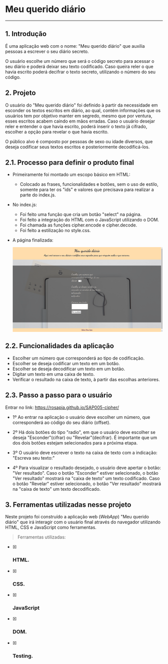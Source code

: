 # Meu querido diário

***

## 1. Introdução

É uma aplicação web com o nome: "Meu querido diário" que auxilia pessoas a 
escrever o seu diário secreto.

O usuário escolhe um número que será o código secreto para acessar o seu diário
e poderá deixar seu texto codificado. Caso queira reler o que havia escrito 
poderá decifrar o texto secreto, utilizando o número do seu código.


## 2. Projeto

O usuário do "Meu querido diário" foi definido à partir da necessidade em esconder os textos escritos 
em diário, ao qual, contém informações que os usuários tem por objetivo manter
em segredo, mesmo que por ventura, esses escritos acabem caindo em mãos 
erradas. Caso o usuário desejar reler e entender o que havia escrito, poderá 
inserir o texto já cifrado, escolher a opção para revelar o que havia escrito.

O público alvo é composto por pessoas de sexo ou idade diversos, que deseja
codificar seus textos escritos e posteriormente decodificá-los.

  ## 2.1. Processo para definir o produto final
  
  * Primeiramente foi montado um escopo básico em HTML:
       * Colocado as frases, funcionalidades e botões, sem o uso de estilo, somente
        para ter os "ids" e valores que precisava para realizar a parte do index.js.
  * No index.js:
       * Foi feito uma função que cria um botão "select" na página.
       * Foi feito a integração do HTML com o JavaScript utilizando o DOM.
       * Foi chamada as funções cipher.encode e cipher.decode.
       * Foi feito a estilização no style.css.
   * A página finalizada: 
  
     ![Layout da aplicação web](https://github.com/RoSapia/SAP005-cipher/blob/master/design.png) 
  
  

  ## 2.2. Funcionalidades da aplicação

  * Escolher um número que corresponderá ao tipo de codificação.
  * Escolher se deseja codificar um texto em um botão.
  * Escolher se deseja decodificar um texto em um botão.
  * Digitar um texto em uma caixa de texto.
  * Verificar o resultado na caixa de texto, à partir das escolhas anteriores.
  
  
   ## 2.3. Passo a passo para o usuário
  
  Entrar no link: https://rosapia.github.io/SAP005-cipher/
  
  * 1º Ao entrar na aplicação o usuário deve escolher um número, que corresponderá
    ao código do seu diário (offset).
    
  * 2º Há dois botões do tipo "radio", em que o usuário deve escolher se deseja 
    "Esconder"(cifrar) ou "Revelar"(decifrar).
    É importante que um dos dois botões estejam selecionados para a próxima etapa.
    
  * 3º O usuário deve escrever o texto na caixa de texto com a indicação: "Escreva
    seu texto:"
    
  * 4º Para visualizar o resultado desejado, o usuário deve apertar o botão: "Ver 
    resultado".
    Caso o botão "Esconder" estiver selecionado, o botão "Ver resultado" mostrará
    na "caixa de texto" um texto codificado.
    Caso o botão "Revelar" estiver selecionado, o botão "Ver resultado" mostrará 
    na "caixa de texto" um texto decodificado.
     
     
## 3. Ferramentas utilizadas nesse projeto

Neste projeto foi construído a aplicação web (_WebApp_) "Meu querido diário"
que irá interagir com o usuário final através do navegador utilizando HTML, CSS e
JavaScript como ferramentas.
> Ferramentas utilizadas:
* [x] ### HTML.
* [x] ### CSS.
* [x] ### JavaScript
* [x] ### DOM.
* [x] ### Testing.
